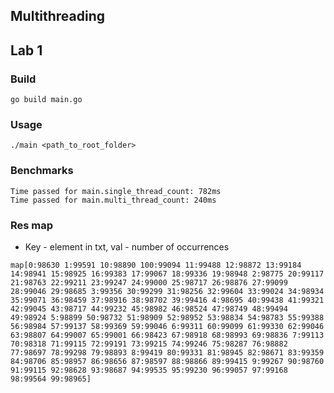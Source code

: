 ## Multithreading
## Lab 1

### Build
`go build main.go`

### Usage
`./main <path_to_root_folder>`

### Benchmarks

`Time passed for main.single_thread_count: 782ms`   
`Time passed for main.multi_thread_count: 240ms`

### Res map
- Key - element in txt, val - number of occurrences

`map[0:98630 1:99591 10:98890 100:99094 11:99488 12:98872 13:99184 14:98941 15:98925 16:99383 17:99067 18:99336 19:98948 2:98775 20:99117 21:98763 22:99211 23:99247 24:99000 25:98717 26:98876 27:99099 28:99046 29:98685 3:99356 30:99299 31:98256 32:99604 33:99024 34:98934 35:99071 36:98459 37:98916 38:98702 39:99416 4:98695 40:99438 41:99321 42:99045 43:98717 44:99232 45:98982 46:98524 47:98749 48:99494 49:98924 5:98899 50:98732 51:98909 52:98952 53:98834 54:98783 55:99388 56:98984 57:99137 58:99369 59:99046 6:99311 60:99099 61:99330 62:99046 63:98807 64:99007 65:99001 66:98423 67:98918 68:98993 69:98836 7:99113 70:98318 71:99115 72:99191 73:99215 74:99246 75:98287 76:98882 77:98697 78:99298 79:98893 8:99419 80:99331 81:98945 82:98671 83:99359 84:98706 85:98957 86:98656 87:98597 88:98866 89:99415 9:99267 90:98760 91:99115 92:98628 93:98687 94:99535 95:99230 96:99057 97:99168 98:99564 99:98965]`